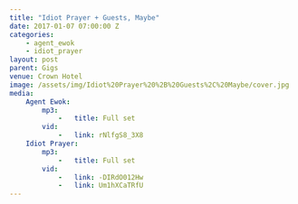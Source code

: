 ```yaml
---
title: "Idiot Prayer + Guests, Maybe"
date: 2017-01-07 07:00:00 Z
categories:
    - agent_ewok
    - idiot_prayer
layout: post
parent: Gigs
venue: Crown Hotel
image: /assets/img/Idiot%20Prayer%20%2B%20Guests%2C%20Maybe/cover.jpg
media:
    Agent Ewok:
        mp3:
            -   title: Full set
        vid:
            -   link: rNlfgS8_3X8
    Idiot Prayer:
        mp3:
            -   title: Full set
        vid:
            -   link: -DIRdO012Hw
            -   link: Um1hXCaTRfU
---
```


